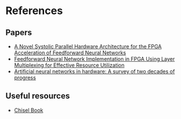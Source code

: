 # References

## Papers

- [A Novel Systolic Parallel Hardware Architecture for the FPGA Acceleration of Feedforward Neural Networks](https://ieeexplore.ieee.org/abstract/document/8731886)
- [Feedforward Neural Network Implementation in FPGA Using Layer Multiplexing for Effective Resource Utilization](https://ieeexplore.ieee.org/document/4182384)
- [Artificial neural networks in hardware: A survey of two decades of progress](https://www.sciencedirect.com/science/article/abs/pii/S092523121000216X)

## Useful resources

- [Chisel Book](https://github.com/schoeberl/chisel-book)